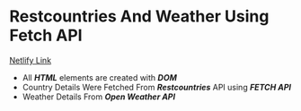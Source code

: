 # Restcountries And Weather Using Fetch API

[Netlify Link](https://grp-restcountriesapi.netlify.app/)

+ All ***HTML*** elements are created with ***DOM***
+ Country Details Were Fetched From ***Restcountries*** API using ***FETCH API***
+ Weather Details From ***Open Weather API***
